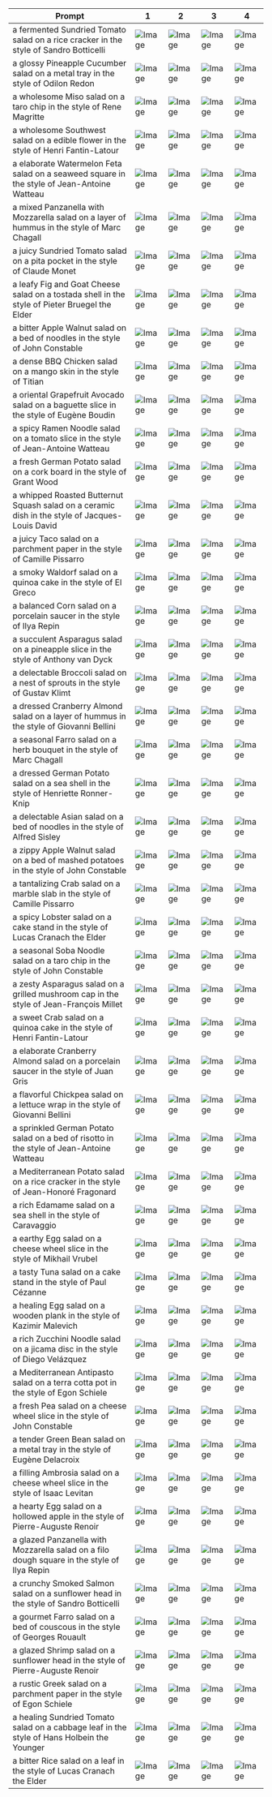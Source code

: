 | Prompt | 1 | 2 | 3 | 4 |
|-|-|-|-|-|
| a fermented Sundried Tomato salad on a rice cracker in the style of Sandro Botticelli | ![Image](https://salad-benchmark-public-assets.s3.us-east-2.amazonaws.com/sdxl/2b70aa69-bfbb-44b2-be8a-467e6bca224a-0.jpg) | ![Image](https://salad-benchmark-public-assets.s3.us-east-2.amazonaws.com/sdxl/2b70aa69-bfbb-44b2-be8a-467e6bca224a-1.jpg) | ![Image](https://salad-benchmark-public-assets.s3.us-east-2.amazonaws.com/sdxl/2b70aa69-bfbb-44b2-be8a-467e6bca224a-2.jpg) | ![Image](https://salad-benchmark-public-assets.s3.us-east-2.amazonaws.com/sdxl/2b70aa69-bfbb-44b2-be8a-467e6bca224a-3.jpg) |
| a glossy Pineapple Cucumber salad on a metal tray in the style of Odilon Redon | ![Image](https://salad-benchmark-public-assets.s3.us-east-2.amazonaws.com/sdxl/a0c9de7b-4f11-48ea-a95f-ade4a2407d0b-0.jpg) | ![Image](https://salad-benchmark-public-assets.s3.us-east-2.amazonaws.com/sdxl/a0c9de7b-4f11-48ea-a95f-ade4a2407d0b-1.jpg) | ![Image](https://salad-benchmark-public-assets.s3.us-east-2.amazonaws.com/sdxl/a0c9de7b-4f11-48ea-a95f-ade4a2407d0b-2.jpg) | ![Image](https://salad-benchmark-public-assets.s3.us-east-2.amazonaws.com/sdxl/a0c9de7b-4f11-48ea-a95f-ade4a2407d0b-3.jpg) |
| a wholesome Miso salad on a taro chip in the style of Rene Magritte | ![Image](https://salad-benchmark-public-assets.s3.us-east-2.amazonaws.com/sdxl/fd2adc14-eac4-42bd-9228-f743fb5cfb88-0.jpg) | ![Image](https://salad-benchmark-public-assets.s3.us-east-2.amazonaws.com/sdxl/fd2adc14-eac4-42bd-9228-f743fb5cfb88-1.jpg) | ![Image](https://salad-benchmark-public-assets.s3.us-east-2.amazonaws.com/sdxl/fd2adc14-eac4-42bd-9228-f743fb5cfb88-2.jpg) | ![Image](https://salad-benchmark-public-assets.s3.us-east-2.amazonaws.com/sdxl/fd2adc14-eac4-42bd-9228-f743fb5cfb88-3.jpg) |
| a wholesome Southwest salad on a edible flower in the style of Henri Fantin-Latour | ![Image](https://salad-benchmark-public-assets.s3.us-east-2.amazonaws.com/sdxl/be598547-68bc-4ccd-afd3-91917254b8e1-0.jpg) | ![Image](https://salad-benchmark-public-assets.s3.us-east-2.amazonaws.com/sdxl/be598547-68bc-4ccd-afd3-91917254b8e1-1.jpg) | ![Image](https://salad-benchmark-public-assets.s3.us-east-2.amazonaws.com/sdxl/be598547-68bc-4ccd-afd3-91917254b8e1-2.jpg) | ![Image](https://salad-benchmark-public-assets.s3.us-east-2.amazonaws.com/sdxl/be598547-68bc-4ccd-afd3-91917254b8e1-3.jpg) |
| a elaborate Watermelon Feta salad on a seaweed square in the style of Jean-Antoine Watteau | ![Image](https://salad-benchmark-public-assets.s3.us-east-2.amazonaws.com/sdxl/c5d2faf5-d55e-44d1-b05d-00db3d23097a-0.jpg) | ![Image](https://salad-benchmark-public-assets.s3.us-east-2.amazonaws.com/sdxl/c5d2faf5-d55e-44d1-b05d-00db3d23097a-1.jpg) | ![Image](https://salad-benchmark-public-assets.s3.us-east-2.amazonaws.com/sdxl/c5d2faf5-d55e-44d1-b05d-00db3d23097a-2.jpg) | ![Image](https://salad-benchmark-public-assets.s3.us-east-2.amazonaws.com/sdxl/c5d2faf5-d55e-44d1-b05d-00db3d23097a-3.jpg) |
| a mixed Panzanella with Mozzarella salad on a layer of hummus in the style of Marc Chagall | ![Image](https://salad-benchmark-public-assets.s3.us-east-2.amazonaws.com/sdxl/c08da762-b134-4e7d-ac83-4e1934c903bd-0.jpg) | ![Image](https://salad-benchmark-public-assets.s3.us-east-2.amazonaws.com/sdxl/c08da762-b134-4e7d-ac83-4e1934c903bd-1.jpg) | ![Image](https://salad-benchmark-public-assets.s3.us-east-2.amazonaws.com/sdxl/c08da762-b134-4e7d-ac83-4e1934c903bd-2.jpg) | ![Image](https://salad-benchmark-public-assets.s3.us-east-2.amazonaws.com/sdxl/c08da762-b134-4e7d-ac83-4e1934c903bd-3.jpg) |
| a juicy Sundried Tomato salad on a pita pocket in the style of Claude Monet | ![Image](https://salad-benchmark-public-assets.s3.us-east-2.amazonaws.com/sdxl/0ff728e0-98dd-4f6b-b1a1-dfd4acef2a89-0.jpg) | ![Image](https://salad-benchmark-public-assets.s3.us-east-2.amazonaws.com/sdxl/0ff728e0-98dd-4f6b-b1a1-dfd4acef2a89-1.jpg) | ![Image](https://salad-benchmark-public-assets.s3.us-east-2.amazonaws.com/sdxl/0ff728e0-98dd-4f6b-b1a1-dfd4acef2a89-2.jpg) | ![Image](https://salad-benchmark-public-assets.s3.us-east-2.amazonaws.com/sdxl/0ff728e0-98dd-4f6b-b1a1-dfd4acef2a89-3.jpg) |
| a leafy Fig and Goat Cheese salad on a tostada shell in the style of Pieter Bruegel the Elder | ![Image](https://salad-benchmark-public-assets.s3.us-east-2.amazonaws.com/sdxl/20d557bf-87c6-40e7-9fcd-37a8a4383918-0.jpg) | ![Image](https://salad-benchmark-public-assets.s3.us-east-2.amazonaws.com/sdxl/20d557bf-87c6-40e7-9fcd-37a8a4383918-1.jpg) | ![Image](https://salad-benchmark-public-assets.s3.us-east-2.amazonaws.com/sdxl/20d557bf-87c6-40e7-9fcd-37a8a4383918-2.jpg) | ![Image](https://salad-benchmark-public-assets.s3.us-east-2.amazonaws.com/sdxl/20d557bf-87c6-40e7-9fcd-37a8a4383918-3.jpg) |
| a bitter Apple Walnut salad on a bed of noodles in the style of John Constable | ![Image](https://salad-benchmark-public-assets.s3.us-east-2.amazonaws.com/sdxl/928f7684-a4b4-4f4f-93c3-2d658cc8aa05-0.jpg) | ![Image](https://salad-benchmark-public-assets.s3.us-east-2.amazonaws.com/sdxl/928f7684-a4b4-4f4f-93c3-2d658cc8aa05-1.jpg) | ![Image](https://salad-benchmark-public-assets.s3.us-east-2.amazonaws.com/sdxl/928f7684-a4b4-4f4f-93c3-2d658cc8aa05-2.jpg) | ![Image](https://salad-benchmark-public-assets.s3.us-east-2.amazonaws.com/sdxl/928f7684-a4b4-4f4f-93c3-2d658cc8aa05-3.jpg) |
| a dense BBQ Chicken salad on a mango skin in the style of Titian | ![Image](https://salad-benchmark-public-assets.s3.us-east-2.amazonaws.com/sdxl/7aaac5a4-fdcb-4b2a-a5d8-8c61699da6fa-0.jpg) | ![Image](https://salad-benchmark-public-assets.s3.us-east-2.amazonaws.com/sdxl/7aaac5a4-fdcb-4b2a-a5d8-8c61699da6fa-1.jpg) | ![Image](https://salad-benchmark-public-assets.s3.us-east-2.amazonaws.com/sdxl/7aaac5a4-fdcb-4b2a-a5d8-8c61699da6fa-2.jpg) | ![Image](https://salad-benchmark-public-assets.s3.us-east-2.amazonaws.com/sdxl/7aaac5a4-fdcb-4b2a-a5d8-8c61699da6fa-3.jpg) |
| a oriental Grapefruit Avocado salad on a baguette slice in the style of Eugène Boudin | ![Image](https://salad-benchmark-public-assets.s3.us-east-2.amazonaws.com/sdxl/257220cd-8b2e-4347-a1a1-412d88cd33eb-0.jpg) | ![Image](https://salad-benchmark-public-assets.s3.us-east-2.amazonaws.com/sdxl/257220cd-8b2e-4347-a1a1-412d88cd33eb-1.jpg) | ![Image](https://salad-benchmark-public-assets.s3.us-east-2.amazonaws.com/sdxl/257220cd-8b2e-4347-a1a1-412d88cd33eb-2.jpg) | ![Image](https://salad-benchmark-public-assets.s3.us-east-2.amazonaws.com/sdxl/257220cd-8b2e-4347-a1a1-412d88cd33eb-3.jpg) |
| a spicy Ramen Noodle salad on a tomato slice in the style of Jean-Antoine Watteau | ![Image](https://salad-benchmark-public-assets.s3.us-east-2.amazonaws.com/sdxl/19a0446a-7d9c-40ae-95bf-56654da74b4b-0.jpg) | ![Image](https://salad-benchmark-public-assets.s3.us-east-2.amazonaws.com/sdxl/19a0446a-7d9c-40ae-95bf-56654da74b4b-1.jpg) | ![Image](https://salad-benchmark-public-assets.s3.us-east-2.amazonaws.com/sdxl/19a0446a-7d9c-40ae-95bf-56654da74b4b-2.jpg) | ![Image](https://salad-benchmark-public-assets.s3.us-east-2.amazonaws.com/sdxl/19a0446a-7d9c-40ae-95bf-56654da74b4b-3.jpg) |
| a fresh German Potato salad on a cork board in the style of Grant Wood | ![Image](https://salad-benchmark-public-assets.s3.us-east-2.amazonaws.com/sdxl/2a3519a3-5f69-4877-a901-ebfe7170dd14-0.jpg) | ![Image](https://salad-benchmark-public-assets.s3.us-east-2.amazonaws.com/sdxl/2a3519a3-5f69-4877-a901-ebfe7170dd14-1.jpg) | ![Image](https://salad-benchmark-public-assets.s3.us-east-2.amazonaws.com/sdxl/2a3519a3-5f69-4877-a901-ebfe7170dd14-2.jpg) | ![Image](https://salad-benchmark-public-assets.s3.us-east-2.amazonaws.com/sdxl/2a3519a3-5f69-4877-a901-ebfe7170dd14-3.jpg) |
| a whipped Roasted Butternut Squash salad on a ceramic dish in the style of Jacques-Louis David | ![Image](https://salad-benchmark-public-assets.s3.us-east-2.amazonaws.com/sdxl/71775a26-bd55-4c89-bdc1-3ef86773b002-0.jpg) | ![Image](https://salad-benchmark-public-assets.s3.us-east-2.amazonaws.com/sdxl/71775a26-bd55-4c89-bdc1-3ef86773b002-1.jpg) | ![Image](https://salad-benchmark-public-assets.s3.us-east-2.amazonaws.com/sdxl/71775a26-bd55-4c89-bdc1-3ef86773b002-2.jpg) | ![Image](https://salad-benchmark-public-assets.s3.us-east-2.amazonaws.com/sdxl/71775a26-bd55-4c89-bdc1-3ef86773b002-3.jpg) |
| a juicy Taco salad on a parchment paper in the style of Camille Pissarro | ![Image](https://salad-benchmark-public-assets.s3.us-east-2.amazonaws.com/sdxl/e39a4722-c604-4b9d-aa55-ca3681098e5b-0.jpg) | ![Image](https://salad-benchmark-public-assets.s3.us-east-2.amazonaws.com/sdxl/e39a4722-c604-4b9d-aa55-ca3681098e5b-1.jpg) | ![Image](https://salad-benchmark-public-assets.s3.us-east-2.amazonaws.com/sdxl/e39a4722-c604-4b9d-aa55-ca3681098e5b-2.jpg) | ![Image](https://salad-benchmark-public-assets.s3.us-east-2.amazonaws.com/sdxl/e39a4722-c604-4b9d-aa55-ca3681098e5b-3.jpg) |
| a smoky Waldorf salad on a quinoa cake in the style of El Greco | ![Image](https://salad-benchmark-public-assets.s3.us-east-2.amazonaws.com/sdxl/f875fe10-9752-4913-b307-6c80d0759c26-0.jpg) | ![Image](https://salad-benchmark-public-assets.s3.us-east-2.amazonaws.com/sdxl/f875fe10-9752-4913-b307-6c80d0759c26-1.jpg) | ![Image](https://salad-benchmark-public-assets.s3.us-east-2.amazonaws.com/sdxl/f875fe10-9752-4913-b307-6c80d0759c26-2.jpg) | ![Image](https://salad-benchmark-public-assets.s3.us-east-2.amazonaws.com/sdxl/f875fe10-9752-4913-b307-6c80d0759c26-3.jpg) |
| a balanced Corn salad on a porcelain saucer in the style of Ilya Repin | ![Image](https://salad-benchmark-public-assets.s3.us-east-2.amazonaws.com/sdxl/a4138e94-a253-4ff5-be84-e91a32e995f8-0.jpg) | ![Image](https://salad-benchmark-public-assets.s3.us-east-2.amazonaws.com/sdxl/a4138e94-a253-4ff5-be84-e91a32e995f8-1.jpg) | ![Image](https://salad-benchmark-public-assets.s3.us-east-2.amazonaws.com/sdxl/a4138e94-a253-4ff5-be84-e91a32e995f8-2.jpg) | ![Image](https://salad-benchmark-public-assets.s3.us-east-2.amazonaws.com/sdxl/a4138e94-a253-4ff5-be84-e91a32e995f8-3.jpg) |
| a succulent Asparagus salad on a pineapple slice in the style of Anthony van Dyck | ![Image](https://salad-benchmark-public-assets.s3.us-east-2.amazonaws.com/sdxl/7594664e-6fca-41f1-a56a-87284831e67b-0.jpg) | ![Image](https://salad-benchmark-public-assets.s3.us-east-2.amazonaws.com/sdxl/7594664e-6fca-41f1-a56a-87284831e67b-1.jpg) | ![Image](https://salad-benchmark-public-assets.s3.us-east-2.amazonaws.com/sdxl/7594664e-6fca-41f1-a56a-87284831e67b-2.jpg) | ![Image](https://salad-benchmark-public-assets.s3.us-east-2.amazonaws.com/sdxl/7594664e-6fca-41f1-a56a-87284831e67b-3.jpg) |
| a delectable Broccoli salad on a nest of sprouts in the style of Gustav Klimt | ![Image](https://salad-benchmark-public-assets.s3.us-east-2.amazonaws.com/sdxl/567f5cae-038c-4745-94ac-7962ef7988a7-0.jpg) | ![Image](https://salad-benchmark-public-assets.s3.us-east-2.amazonaws.com/sdxl/567f5cae-038c-4745-94ac-7962ef7988a7-1.jpg) | ![Image](https://salad-benchmark-public-assets.s3.us-east-2.amazonaws.com/sdxl/567f5cae-038c-4745-94ac-7962ef7988a7-2.jpg) | ![Image](https://salad-benchmark-public-assets.s3.us-east-2.amazonaws.com/sdxl/567f5cae-038c-4745-94ac-7962ef7988a7-3.jpg) |
| a dressed Cranberry Almond salad on a layer of hummus in the style of Giovanni Bellini | ![Image](https://salad-benchmark-public-assets.s3.us-east-2.amazonaws.com/sdxl/cfe87f9d-2f10-4978-85c4-ae974af3c148-0.jpg) | ![Image](https://salad-benchmark-public-assets.s3.us-east-2.amazonaws.com/sdxl/cfe87f9d-2f10-4978-85c4-ae974af3c148-1.jpg) | ![Image](https://salad-benchmark-public-assets.s3.us-east-2.amazonaws.com/sdxl/cfe87f9d-2f10-4978-85c4-ae974af3c148-2.jpg) | ![Image](https://salad-benchmark-public-assets.s3.us-east-2.amazonaws.com/sdxl/cfe87f9d-2f10-4978-85c4-ae974af3c148-3.jpg) |
| a seasonal Farro salad on a herb bouquet in the style of Marc Chagall | ![Image](https://salad-benchmark-public-assets.s3.us-east-2.amazonaws.com/sdxl/6854ec1a-0a81-4009-ad72-0a27ae09ff36-0.jpg) | ![Image](https://salad-benchmark-public-assets.s3.us-east-2.amazonaws.com/sdxl/6854ec1a-0a81-4009-ad72-0a27ae09ff36-1.jpg) | ![Image](https://salad-benchmark-public-assets.s3.us-east-2.amazonaws.com/sdxl/6854ec1a-0a81-4009-ad72-0a27ae09ff36-2.jpg) | ![Image](https://salad-benchmark-public-assets.s3.us-east-2.amazonaws.com/sdxl/6854ec1a-0a81-4009-ad72-0a27ae09ff36-3.jpg) |
| a dressed German Potato salad on a sea shell in the style of Henriette Ronner-Knip | ![Image](https://salad-benchmark-public-assets.s3.us-east-2.amazonaws.com/sdxl/1dad3c60-dc44-42d2-a63b-3238338459f7-0.jpg) | ![Image](https://salad-benchmark-public-assets.s3.us-east-2.amazonaws.com/sdxl/1dad3c60-dc44-42d2-a63b-3238338459f7-1.jpg) | ![Image](https://salad-benchmark-public-assets.s3.us-east-2.amazonaws.com/sdxl/1dad3c60-dc44-42d2-a63b-3238338459f7-2.jpg) | ![Image](https://salad-benchmark-public-assets.s3.us-east-2.amazonaws.com/sdxl/1dad3c60-dc44-42d2-a63b-3238338459f7-3.jpg) |
| a delectable Asian salad on a bed of noodles in the style of Alfred Sisley | ![Image](https://salad-benchmark-public-assets.s3.us-east-2.amazonaws.com/sdxl/4d80be66-7797-481e-97f7-84ca09fe70c5-0.jpg) | ![Image](https://salad-benchmark-public-assets.s3.us-east-2.amazonaws.com/sdxl/4d80be66-7797-481e-97f7-84ca09fe70c5-1.jpg) | ![Image](https://salad-benchmark-public-assets.s3.us-east-2.amazonaws.com/sdxl/4d80be66-7797-481e-97f7-84ca09fe70c5-2.jpg) | ![Image](https://salad-benchmark-public-assets.s3.us-east-2.amazonaws.com/sdxl/4d80be66-7797-481e-97f7-84ca09fe70c5-3.jpg) |
| a zippy Apple Walnut salad on a bed of mashed potatoes in the style of John Constable | ![Image](https://salad-benchmark-public-assets.s3.us-east-2.amazonaws.com/sdxl/37eed3df-40d7-42d7-b751-b559632b47d1-0.jpg) | ![Image](https://salad-benchmark-public-assets.s3.us-east-2.amazonaws.com/sdxl/37eed3df-40d7-42d7-b751-b559632b47d1-1.jpg) | ![Image](https://salad-benchmark-public-assets.s3.us-east-2.amazonaws.com/sdxl/37eed3df-40d7-42d7-b751-b559632b47d1-2.jpg) | ![Image](https://salad-benchmark-public-assets.s3.us-east-2.amazonaws.com/sdxl/37eed3df-40d7-42d7-b751-b559632b47d1-3.jpg) |
| a tantalizing Crab salad on a marble slab in the style of Camille Pissarro | ![Image](https://salad-benchmark-public-assets.s3.us-east-2.amazonaws.com/sdxl/d9765f11-8c02-4e6c-9130-e2b2c274a05e-0.jpg) | ![Image](https://salad-benchmark-public-assets.s3.us-east-2.amazonaws.com/sdxl/d9765f11-8c02-4e6c-9130-e2b2c274a05e-1.jpg) | ![Image](https://salad-benchmark-public-assets.s3.us-east-2.amazonaws.com/sdxl/d9765f11-8c02-4e6c-9130-e2b2c274a05e-2.jpg) | ![Image](https://salad-benchmark-public-assets.s3.us-east-2.amazonaws.com/sdxl/d9765f11-8c02-4e6c-9130-e2b2c274a05e-3.jpg) |
| a spicy Lobster salad on a cake stand in the style of Lucas Cranach the Elder | ![Image](https://salad-benchmark-public-assets.s3.us-east-2.amazonaws.com/sdxl/fc54f43b-ab5c-4c32-ac17-eff32a941d5e-0.jpg) | ![Image](https://salad-benchmark-public-assets.s3.us-east-2.amazonaws.com/sdxl/fc54f43b-ab5c-4c32-ac17-eff32a941d5e-1.jpg) | ![Image](https://salad-benchmark-public-assets.s3.us-east-2.amazonaws.com/sdxl/fc54f43b-ab5c-4c32-ac17-eff32a941d5e-2.jpg) | ![Image](https://salad-benchmark-public-assets.s3.us-east-2.amazonaws.com/sdxl/fc54f43b-ab5c-4c32-ac17-eff32a941d5e-3.jpg) |
| a seasonal Soba Noodle salad on a taro chip in the style of John Constable | ![Image](https://salad-benchmark-public-assets.s3.us-east-2.amazonaws.com/sdxl/e0aba9b0-4788-4bc8-a8e0-d0202e790ef9-0.jpg) | ![Image](https://salad-benchmark-public-assets.s3.us-east-2.amazonaws.com/sdxl/e0aba9b0-4788-4bc8-a8e0-d0202e790ef9-1.jpg) | ![Image](https://salad-benchmark-public-assets.s3.us-east-2.amazonaws.com/sdxl/e0aba9b0-4788-4bc8-a8e0-d0202e790ef9-2.jpg) | ![Image](https://salad-benchmark-public-assets.s3.us-east-2.amazonaws.com/sdxl/e0aba9b0-4788-4bc8-a8e0-d0202e790ef9-3.jpg) |
| a zesty Asparagus salad on a grilled mushroom cap in the style of Jean-François Millet | ![Image](https://salad-benchmark-public-assets.s3.us-east-2.amazonaws.com/sdxl/adbbc22a-68e2-42c0-9fd2-77cb888b6979-0.jpg) | ![Image](https://salad-benchmark-public-assets.s3.us-east-2.amazonaws.com/sdxl/adbbc22a-68e2-42c0-9fd2-77cb888b6979-1.jpg) | ![Image](https://salad-benchmark-public-assets.s3.us-east-2.amazonaws.com/sdxl/adbbc22a-68e2-42c0-9fd2-77cb888b6979-2.jpg) | ![Image](https://salad-benchmark-public-assets.s3.us-east-2.amazonaws.com/sdxl/adbbc22a-68e2-42c0-9fd2-77cb888b6979-3.jpg) |
| a sweet Crab salad on a quinoa cake in the style of Henri Fantin-Latour | ![Image](https://salad-benchmark-public-assets.s3.us-east-2.amazonaws.com/sdxl/a36eec05-f995-42ae-b173-ca80e8ed51a5-0.jpg) | ![Image](https://salad-benchmark-public-assets.s3.us-east-2.amazonaws.com/sdxl/a36eec05-f995-42ae-b173-ca80e8ed51a5-1.jpg) | ![Image](https://salad-benchmark-public-assets.s3.us-east-2.amazonaws.com/sdxl/a36eec05-f995-42ae-b173-ca80e8ed51a5-2.jpg) | ![Image](https://salad-benchmark-public-assets.s3.us-east-2.amazonaws.com/sdxl/a36eec05-f995-42ae-b173-ca80e8ed51a5-3.jpg) |
| a elaborate Cranberry Almond salad on a porcelain saucer in the style of Juan Gris | ![Image](https://salad-benchmark-public-assets.s3.us-east-2.amazonaws.com/sdxl/7339337d-6ecc-4575-bb71-00e9f60ad48d-0.jpg) | ![Image](https://salad-benchmark-public-assets.s3.us-east-2.amazonaws.com/sdxl/7339337d-6ecc-4575-bb71-00e9f60ad48d-1.jpg) | ![Image](https://salad-benchmark-public-assets.s3.us-east-2.amazonaws.com/sdxl/7339337d-6ecc-4575-bb71-00e9f60ad48d-2.jpg) | ![Image](https://salad-benchmark-public-assets.s3.us-east-2.amazonaws.com/sdxl/7339337d-6ecc-4575-bb71-00e9f60ad48d-3.jpg) |
| a flavorful Chickpea salad on a lettuce wrap in the style of Giovanni Bellini | ![Image](https://salad-benchmark-public-assets.s3.us-east-2.amazonaws.com/sdxl/a08d9c7f-62f1-4fac-8ca6-910695b6b5f2-0.jpg) | ![Image](https://salad-benchmark-public-assets.s3.us-east-2.amazonaws.com/sdxl/a08d9c7f-62f1-4fac-8ca6-910695b6b5f2-1.jpg) | ![Image](https://salad-benchmark-public-assets.s3.us-east-2.amazonaws.com/sdxl/a08d9c7f-62f1-4fac-8ca6-910695b6b5f2-2.jpg) | ![Image](https://salad-benchmark-public-assets.s3.us-east-2.amazonaws.com/sdxl/a08d9c7f-62f1-4fac-8ca6-910695b6b5f2-3.jpg) |
| a sprinkled German Potato salad on a bed of risotto in the style of Jean-Antoine Watteau | ![Image](https://salad-benchmark-public-assets.s3.us-east-2.amazonaws.com/sdxl/e8c3606f-8601-4e57-9302-f305785c2348-0.jpg) | ![Image](https://salad-benchmark-public-assets.s3.us-east-2.amazonaws.com/sdxl/e8c3606f-8601-4e57-9302-f305785c2348-1.jpg) | ![Image](https://salad-benchmark-public-assets.s3.us-east-2.amazonaws.com/sdxl/e8c3606f-8601-4e57-9302-f305785c2348-2.jpg) | ![Image](https://salad-benchmark-public-assets.s3.us-east-2.amazonaws.com/sdxl/e8c3606f-8601-4e57-9302-f305785c2348-3.jpg) |
| a Mediterranean Potato salad on a rice cracker in the style of Jean-Honoré Fragonard | ![Image](https://salad-benchmark-public-assets.s3.us-east-2.amazonaws.com/sdxl/d952b92d-bd61-4062-8435-f4f9b1531a13-0.jpg) | ![Image](https://salad-benchmark-public-assets.s3.us-east-2.amazonaws.com/sdxl/d952b92d-bd61-4062-8435-f4f9b1531a13-1.jpg) | ![Image](https://salad-benchmark-public-assets.s3.us-east-2.amazonaws.com/sdxl/d952b92d-bd61-4062-8435-f4f9b1531a13-2.jpg) | ![Image](https://salad-benchmark-public-assets.s3.us-east-2.amazonaws.com/sdxl/d952b92d-bd61-4062-8435-f4f9b1531a13-3.jpg) |
| a rich Edamame salad on a sea shell in the style of Caravaggio | ![Image](https://salad-benchmark-public-assets.s3.us-east-2.amazonaws.com/sdxl/4c2c2fcf-daf1-4e0f-8778-613e5baf7871-0.jpg) | ![Image](https://salad-benchmark-public-assets.s3.us-east-2.amazonaws.com/sdxl/4c2c2fcf-daf1-4e0f-8778-613e5baf7871-1.jpg) | ![Image](https://salad-benchmark-public-assets.s3.us-east-2.amazonaws.com/sdxl/4c2c2fcf-daf1-4e0f-8778-613e5baf7871-2.jpg) | ![Image](https://salad-benchmark-public-assets.s3.us-east-2.amazonaws.com/sdxl/4c2c2fcf-daf1-4e0f-8778-613e5baf7871-3.jpg) |
| a earthy Egg salad on a cheese wheel slice in the style of Mikhail Vrubel | ![Image](https://salad-benchmark-public-assets.s3.us-east-2.amazonaws.com/sdxl/b74ba6e6-7150-4b1a-a832-d97846848933-0.jpg) | ![Image](https://salad-benchmark-public-assets.s3.us-east-2.amazonaws.com/sdxl/b74ba6e6-7150-4b1a-a832-d97846848933-1.jpg) | ![Image](https://salad-benchmark-public-assets.s3.us-east-2.amazonaws.com/sdxl/b74ba6e6-7150-4b1a-a832-d97846848933-2.jpg) | ![Image](https://salad-benchmark-public-assets.s3.us-east-2.amazonaws.com/sdxl/b74ba6e6-7150-4b1a-a832-d97846848933-3.jpg) |
| a tasty Tuna salad on a cake stand in the style of Paul Cézanne | ![Image](https://salad-benchmark-public-assets.s3.us-east-2.amazonaws.com/sdxl/8f3c391f-a4f4-42cd-8dda-69666ebe8bd7-0.jpg) | ![Image](https://salad-benchmark-public-assets.s3.us-east-2.amazonaws.com/sdxl/8f3c391f-a4f4-42cd-8dda-69666ebe8bd7-1.jpg) | ![Image](https://salad-benchmark-public-assets.s3.us-east-2.amazonaws.com/sdxl/8f3c391f-a4f4-42cd-8dda-69666ebe8bd7-2.jpg) | ![Image](https://salad-benchmark-public-assets.s3.us-east-2.amazonaws.com/sdxl/8f3c391f-a4f4-42cd-8dda-69666ebe8bd7-3.jpg) |
| a healing Egg salad on a wooden plank in the style of Kazimir Malevich | ![Image](https://salad-benchmark-public-assets.s3.us-east-2.amazonaws.com/sdxl/72b614a4-9c67-4ced-b5d6-fd48c13eba26-0.jpg) | ![Image](https://salad-benchmark-public-assets.s3.us-east-2.amazonaws.com/sdxl/72b614a4-9c67-4ced-b5d6-fd48c13eba26-1.jpg) | ![Image](https://salad-benchmark-public-assets.s3.us-east-2.amazonaws.com/sdxl/72b614a4-9c67-4ced-b5d6-fd48c13eba26-2.jpg) | ![Image](https://salad-benchmark-public-assets.s3.us-east-2.amazonaws.com/sdxl/72b614a4-9c67-4ced-b5d6-fd48c13eba26-3.jpg) |
| a rich Zucchini Noodle salad on a jicama disc in the style of Diego Velázquez | ![Image](https://salad-benchmark-public-assets.s3.us-east-2.amazonaws.com/sdxl/a573fee5-02d7-414d-873a-15d79fb6bc7a-0.jpg) | ![Image](https://salad-benchmark-public-assets.s3.us-east-2.amazonaws.com/sdxl/a573fee5-02d7-414d-873a-15d79fb6bc7a-1.jpg) | ![Image](https://salad-benchmark-public-assets.s3.us-east-2.amazonaws.com/sdxl/a573fee5-02d7-414d-873a-15d79fb6bc7a-2.jpg) | ![Image](https://salad-benchmark-public-assets.s3.us-east-2.amazonaws.com/sdxl/a573fee5-02d7-414d-873a-15d79fb6bc7a-3.jpg) |
| a Mediterranean Antipasto salad on a terra cotta pot in the style of Egon Schiele | ![Image](https://salad-benchmark-public-assets.s3.us-east-2.amazonaws.com/sdxl/9a2723fa-6f31-42da-9341-edf479d88dd4-0.jpg) | ![Image](https://salad-benchmark-public-assets.s3.us-east-2.amazonaws.com/sdxl/9a2723fa-6f31-42da-9341-edf479d88dd4-1.jpg) | ![Image](https://salad-benchmark-public-assets.s3.us-east-2.amazonaws.com/sdxl/9a2723fa-6f31-42da-9341-edf479d88dd4-2.jpg) | ![Image](https://salad-benchmark-public-assets.s3.us-east-2.amazonaws.com/sdxl/9a2723fa-6f31-42da-9341-edf479d88dd4-3.jpg) |
| a fresh Pea salad on a cheese wheel slice in the style of John Constable | ![Image](https://salad-benchmark-public-assets.s3.us-east-2.amazonaws.com/sdxl/c60bae97-ffe9-4ce4-ac46-02cf97cba446-0.jpg) | ![Image](https://salad-benchmark-public-assets.s3.us-east-2.amazonaws.com/sdxl/c60bae97-ffe9-4ce4-ac46-02cf97cba446-1.jpg) | ![Image](https://salad-benchmark-public-assets.s3.us-east-2.amazonaws.com/sdxl/c60bae97-ffe9-4ce4-ac46-02cf97cba446-2.jpg) | ![Image](https://salad-benchmark-public-assets.s3.us-east-2.amazonaws.com/sdxl/c60bae97-ffe9-4ce4-ac46-02cf97cba446-3.jpg) |
| a tender Green Bean salad on a metal tray in the style of Eugène Delacroix | ![Image](https://salad-benchmark-public-assets.s3.us-east-2.amazonaws.com/sdxl/662163a7-39d2-4c3c-95c3-9586970a22ae-0.jpg) | ![Image](https://salad-benchmark-public-assets.s3.us-east-2.amazonaws.com/sdxl/662163a7-39d2-4c3c-95c3-9586970a22ae-1.jpg) | ![Image](https://salad-benchmark-public-assets.s3.us-east-2.amazonaws.com/sdxl/662163a7-39d2-4c3c-95c3-9586970a22ae-2.jpg) | ![Image](https://salad-benchmark-public-assets.s3.us-east-2.amazonaws.com/sdxl/662163a7-39d2-4c3c-95c3-9586970a22ae-3.jpg) |
| a filling Ambrosia salad on a cheese wheel slice in the style of Isaac Levitan | ![Image](https://salad-benchmark-public-assets.s3.us-east-2.amazonaws.com/sdxl/57471119-30ae-4ab5-bbc5-0772e45e8ee1-0.jpg) | ![Image](https://salad-benchmark-public-assets.s3.us-east-2.amazonaws.com/sdxl/57471119-30ae-4ab5-bbc5-0772e45e8ee1-1.jpg) | ![Image](https://salad-benchmark-public-assets.s3.us-east-2.amazonaws.com/sdxl/57471119-30ae-4ab5-bbc5-0772e45e8ee1-2.jpg) | ![Image](https://salad-benchmark-public-assets.s3.us-east-2.amazonaws.com/sdxl/57471119-30ae-4ab5-bbc5-0772e45e8ee1-3.jpg) |
| a hearty Egg salad on a hollowed apple in the style of Pierre-Auguste Renoir | ![Image](https://salad-benchmark-public-assets.s3.us-east-2.amazonaws.com/sdxl/677d2dc2-69cb-42c0-8199-8b9d7bc6750d-0.jpg) | ![Image](https://salad-benchmark-public-assets.s3.us-east-2.amazonaws.com/sdxl/677d2dc2-69cb-42c0-8199-8b9d7bc6750d-1.jpg) | ![Image](https://salad-benchmark-public-assets.s3.us-east-2.amazonaws.com/sdxl/677d2dc2-69cb-42c0-8199-8b9d7bc6750d-2.jpg) | ![Image](https://salad-benchmark-public-assets.s3.us-east-2.amazonaws.com/sdxl/677d2dc2-69cb-42c0-8199-8b9d7bc6750d-3.jpg) |
| a glazed Panzanella with Mozzarella salad on a filo dough square in the style of Ilya Repin | ![Image](https://salad-benchmark-public-assets.s3.us-east-2.amazonaws.com/sdxl/8f7e621d-5c4c-45a8-8325-02e8084bc2e7-0.jpg) | ![Image](https://salad-benchmark-public-assets.s3.us-east-2.amazonaws.com/sdxl/8f7e621d-5c4c-45a8-8325-02e8084bc2e7-1.jpg) | ![Image](https://salad-benchmark-public-assets.s3.us-east-2.amazonaws.com/sdxl/8f7e621d-5c4c-45a8-8325-02e8084bc2e7-2.jpg) | ![Image](https://salad-benchmark-public-assets.s3.us-east-2.amazonaws.com/sdxl/8f7e621d-5c4c-45a8-8325-02e8084bc2e7-3.jpg) |
| a crunchy Smoked Salmon salad on a sunflower head in the style of Sandro Botticelli | ![Image](https://salad-benchmark-public-assets.s3.us-east-2.amazonaws.com/sdxl/3f84d7c1-22ce-49d1-a90a-99396ca095a1-0.jpg) | ![Image](https://salad-benchmark-public-assets.s3.us-east-2.amazonaws.com/sdxl/3f84d7c1-22ce-49d1-a90a-99396ca095a1-1.jpg) | ![Image](https://salad-benchmark-public-assets.s3.us-east-2.amazonaws.com/sdxl/3f84d7c1-22ce-49d1-a90a-99396ca095a1-2.jpg) | ![Image](https://salad-benchmark-public-assets.s3.us-east-2.amazonaws.com/sdxl/3f84d7c1-22ce-49d1-a90a-99396ca095a1-3.jpg) |
| a gourmet Farro salad on a bed of couscous in the style of Georges Rouault | ![Image](https://salad-benchmark-public-assets.s3.us-east-2.amazonaws.com/sdxl/96372c91-5eab-43eb-93ae-033970bfe506-0.jpg) | ![Image](https://salad-benchmark-public-assets.s3.us-east-2.amazonaws.com/sdxl/96372c91-5eab-43eb-93ae-033970bfe506-1.jpg) | ![Image](https://salad-benchmark-public-assets.s3.us-east-2.amazonaws.com/sdxl/96372c91-5eab-43eb-93ae-033970bfe506-2.jpg) | ![Image](https://salad-benchmark-public-assets.s3.us-east-2.amazonaws.com/sdxl/96372c91-5eab-43eb-93ae-033970bfe506-3.jpg) |
| a glazed Shrimp salad on a sunflower head in the style of Pierre-Auguste Renoir | ![Image](https://salad-benchmark-public-assets.s3.us-east-2.amazonaws.com/sdxl/299adc83-f9c6-4281-8b1c-d804d4bba038-0.jpg) | ![Image](https://salad-benchmark-public-assets.s3.us-east-2.amazonaws.com/sdxl/299adc83-f9c6-4281-8b1c-d804d4bba038-1.jpg) | ![Image](https://salad-benchmark-public-assets.s3.us-east-2.amazonaws.com/sdxl/299adc83-f9c6-4281-8b1c-d804d4bba038-2.jpg) | ![Image](https://salad-benchmark-public-assets.s3.us-east-2.amazonaws.com/sdxl/299adc83-f9c6-4281-8b1c-d804d4bba038-3.jpg) |
| a rustic Greek salad on a parchment paper in the style of Egon Schiele | ![Image](https://salad-benchmark-public-assets.s3.us-east-2.amazonaws.com/sdxl/5010ac68-0991-4e55-a636-bb7395b468c9-0.jpg) | ![Image](https://salad-benchmark-public-assets.s3.us-east-2.amazonaws.com/sdxl/5010ac68-0991-4e55-a636-bb7395b468c9-1.jpg) | ![Image](https://salad-benchmark-public-assets.s3.us-east-2.amazonaws.com/sdxl/5010ac68-0991-4e55-a636-bb7395b468c9-2.jpg) | ![Image](https://salad-benchmark-public-assets.s3.us-east-2.amazonaws.com/sdxl/5010ac68-0991-4e55-a636-bb7395b468c9-3.jpg) |
| a healing Sundried Tomato salad on a cabbage leaf in the style of Hans Holbein the Younger | ![Image](https://salad-benchmark-public-assets.s3.us-east-2.amazonaws.com/sdxl/f1deb5ea-fe82-4304-bd02-1ba6f949c9c4-0.jpg) | ![Image](https://salad-benchmark-public-assets.s3.us-east-2.amazonaws.com/sdxl/f1deb5ea-fe82-4304-bd02-1ba6f949c9c4-1.jpg) | ![Image](https://salad-benchmark-public-assets.s3.us-east-2.amazonaws.com/sdxl/f1deb5ea-fe82-4304-bd02-1ba6f949c9c4-2.jpg) | ![Image](https://salad-benchmark-public-assets.s3.us-east-2.amazonaws.com/sdxl/f1deb5ea-fe82-4304-bd02-1ba6f949c9c4-3.jpg) |
| a bitter Rice salad on a leaf in the style of Lucas Cranach the Elder | ![Image](https://salad-benchmark-public-assets.s3.us-east-2.amazonaws.com/sdxl/5d8c54ca-8241-4068-9f7a-88daa45b978e-0.jpg) | ![Image](https://salad-benchmark-public-assets.s3.us-east-2.amazonaws.com/sdxl/5d8c54ca-8241-4068-9f7a-88daa45b978e-1.jpg) | ![Image](https://salad-benchmark-public-assets.s3.us-east-2.amazonaws.com/sdxl/5d8c54ca-8241-4068-9f7a-88daa45b978e-2.jpg) | ![Image](https://salad-benchmark-public-assets.s3.us-east-2.amazonaws.com/sdxl/5d8c54ca-8241-4068-9f7a-88daa45b978e-3.jpg) |

